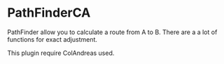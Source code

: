 # PathFinderCA
PathFinder allow you to calculate a route from A to B. There are a a lot of functions for exact adjustment.

This plugin require ColAndreas used.
